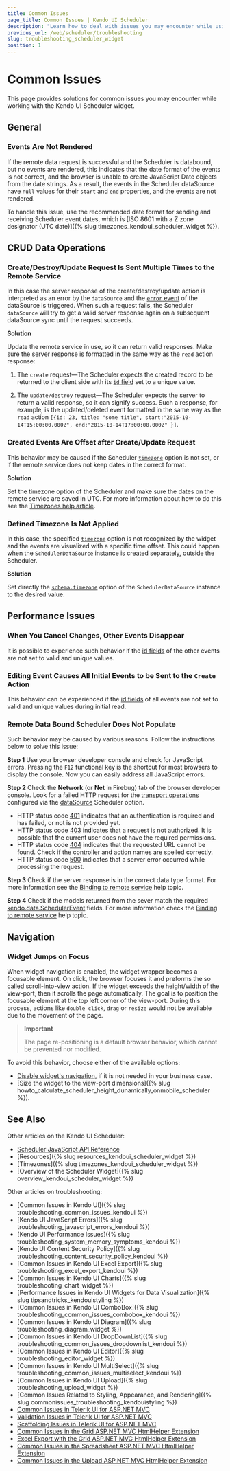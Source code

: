 ```yaml
---
title: Common Issues
page_title: Common Issues | Kendo UI Scheduler
description: "Learn how to deal with issues you may encounter while using the Kendo UI Scheduler widget."
previous_url: /web/scheduler/troubleshooting
slug: troubleshooting_scheduler_widget
position: 1
---
```


# Common Issues

This page provides solutions for common issues you may encounter while working with the Kendo UI Scheduler widget.

## General

### Events Are Not Rendered

If the remote data request is successful and the Scheduler is databound, but no events are rendered, this indicates that the date format of the events is not correct, and the browser is unable to create JavaScript Date objects from the date strings. As a result, the events in the Scheduler dataSource have `null` values for their `start` and `end` properties, and the events are not rendered.

To handle this issue, use the recommended date format for sending and receiving Scheduler event dates, which is [ISO 8601 with a Z zone designator (UTC date)]({% slug timezones_kendoui_scheduler_widget %}).

## CRUD Data Operations

### Create/Destroy/Update Request Is Sent Multiple Times to the Remote Service

In this case the server response of the create/destroy/update action is interpreted as an error by the `dataSource` and the [`error` event](/api/framework/datasource#events-error) of the dataSource is triggered. When such a request fails, the Scheduler `dataSource` will try to get a valid server response again on a subsequent dataSource sync until the request succeeds.

**Solution**

Update the remote service in use, so it can return valid responses. Make sure the server response is formatted in the same way as the `read` action response:

1. The `create` request&mdash;The Scheduler expects the created record to be returned to the client side with its [`id` field](/api/javascript/data/schedulerevent#fields-id) set to a unique value.

2. The `update/destroy` request&mdash;The Scheduler expects the server to return a valid response, so it can signify success. Such a response, for example, is the updated/deleted event formatted in the same way as the `read` action `[{id: 23, title: "some title", start:"2015-10-14T15:00:00.000Z", end:"2015-10-14T17:00:00.000Z" }]`.

### Created Events Are Offset after Create/Update Request

This behavior may be caused if the Scheduler [`timezone`](/api/javascript/ui/scheduler#configuration-timezone) option is not set, or if the remote service does not keep dates in the correct format.

**Solution**

Set the timezone option of the Scheduler and make sure the dates on the remote service are saved in UTC. For more information about how to do this see the [Timezones help article](/web/scheduler/timezones).

### Defined Timezone Is Not Applied

In this case, the specified [`timezone`](/api/javascript/ui/scheduler#configuration-timezone) option is not recognized by the widget and the events are visualized with a specific time offset. This could happen when the `SchedulerDataSource` instance is created separately, outside the Scheduler.

**Solution**

Set directly the [`schema.timezone`](/api/javascript/data/schedulerdatasource#configuration-schema.timezone) option of the `SchedulerDataSource` instance to the desired value.

## Performance Issues

### When You Cancel Changes, Other Events Disappear

It is possible to experience such behavior if the [id fields](/api/javascript/data/schedulerevent#fields-id) of the other events are not set to valid and unique values.

### Editing Event Causes All Initial Events to be Sent to the <code>Create</code> Action

This behavior can be experienced if the [id fields](/api/javascript/data/schedulerevent#fields-id) of all events are not set to valid and unique values during initial read.

### Remote Data Bound Scheduler Does Not Populate

Such behavior may be caused by various reasons. Follow the instructions below to solve this issue:

**Step 1** Use your browser developer console and check for JavaScript errors. Pressing the `F12` functional key is the shortcut for most browsers to display the console. Now you can easily address all JavaScript errors.

**Step 2** Check the **Network** (or **Net** in Firebug) tab of the browser developer console. Look for a failed HTTP request for the [transport operations](/api/javascript/data/datasource#configuration-transport) configured via the [dataSource](/api/javascript/ui/scheduler#configuration-dataSource) Scheduler option.

* HTTP status code [401](http://en.wikipedia.org/wiki/List_of_HTTP_status_codes#401) indicates that an authentication is required and has failed, or not is not provided yet.
* HTTP status code [403](http://en.wikipedia.org/wiki/List_of_HTTP_status_codes#403) indicates that a request is not authorized. It is possible that the current user does not have the required permissions.
* HTTP status code [404](http://en.wikipedia.org/wiki/List_of_HTTP_status_codes#404) indicates that the requested URL cannot be found. Check if the controller and action names are spelled correctly.
* HTTP status code [500](http://en.wikipedia.org/wiki/List_of_HTTP_status_codes#500) indicates that a server error occurred while processing the request.

**Step 3** Check if the server response is in the correct data type format. For more information see the [Binding to remote service](/web/scheduler/overview#binding-to-remote-service) help topic.

**Step 4** Check if the models returned from the sever match the required [kendo.data.SchedulerEvent](/api/javascript/data/schedulerevent) fields. For more information check the [Binding to remote service](/web/scheduler/overview#binding-to-remote-service) help topic.

## Navigation

### Widget Jumps on Focus

When widget navigation is enabled, the widget wrapper becomes a focusable element. On click, the browser focuses it and preforms the so called scroll-into-view action. If the widget exceeds the height/width of the view-port, then it scrolls the page automatically. The goal is to position the focusable element at the top left corner of the view-port. During this process, actions like `double click`, `drag` or `resize` would not be available due to the movement of the page.

> **Important**
>
> The page re-positioning is a default browser behavior, which cannot be prevented nor modified.

To avoid this behavior, choose either of the available options:
* [Disable widget's navigation](/api/javascript/ui/scheduler#configuration-selectable), if it is not needed in your business case.
* [Size the widget to the view-port dimensions]({% slug howto_calculate_scheduler_height_dunamically_onmobile_scheduler %}).

## See Also

Other articles on the Kendo UI Scheduler:

* [Scheduler JavaScript API Reference](/api/javascript/ui/scheduler)
* [Resources]({% slug resources_kendoui_scheduler_widget %})
* [Timezones]({% slug timezones_kendoui_scheduler_widget %})
* [Overview of the Scheduler Widget]({% slug overview_kendoui_scheduler_widget %})

Other articles on troubleshooting:

* [Common Issues in Kendo UI]({% slug troubleshooting_common_issues_kendoui %})
* [Kendo UI JavaScript Errors]({% slug troubleshooting_javascript_errors_kendoui %})
* [Kendo UI Performance Issues]({% slug troubleshooting_system_memory_symptoms_kendoui %})
* [Kendo UI Content Security Policy]({% slug troubleshooting_content_security_policy_kendoui %})
* [Common Issues in Kendo UI Excel Export]({% slug troubleshooting_excel_export_kendoui %})
* [Common Issues in Kendo UI Charts]({% slug troubleshooting_chart_widget %})
* [Performance Issues in Kendo UI Widgets for Data Visualization]({% slug tipsandtricks_kendouistyling %})
* [Common Issues in Kendo UI ComboBox]({% slug troubleshooting_common_issues_combobox_kendoui %})
* [Common Issues in Kendo UI Diagram]({% slug troubleshooting_diagram_widget %})
* [Common Issues in Kendo UI DropDownList]({% slug troubleshooting_common_issues_dropdownlist_kendoui %})
* [Common Issues in Kendo UI Editor]({% slug troubleshooting_editor_widget %})
* [Common Issues in Kendo UI MultiSelect]({% slug troubleshooting_common_issues_multiselect_kendoui %})
* [Common Issues in Kendo UI Upload]({% slug troubleshooting_upload_widget %})
* [Common Issues Related to Styling, Appearance, and Rendering]({% slug commonissues_troubleshooting_kendouistyling %})
* [Common Issues in Telerik UI for ASP.NET MVC](http://docs.telerik.com/aspnet-mvc/troubleshoot/troubleshooting)
* [Validation Issues in Telerik UI for ASP.NET MVC](http://docs.telerik.com/aspnet-mvc/troubleshoot/troubleshooting-validation)
* [Scaffolding Issues in Telerik UI for ASP.NET MVC](http://docs.telerik.com/aspnet-mvc/troubleshoot/troubleshooting-scaffolding)
* [Common Issues in the Grid ASP.NET MVC HtmlHelper Extension](http://docs.telerik.com/aspnet-mvc/helpers/grid/troubleshoot/troubleshooting)
* [Excel Export with the Grid ASP.NET MVC HtmlHelper Extension](http://docs.telerik.com/aspnet-mvc/helpers/grid/troubleshoot/excel-export-issues)
* [Common Issues in the Spreadsheet ASP.NET MVC HtmlHelper Extension](http://docs.telerik.com/aspnet-mvc/helpers/spreadsheet/troubleshoot/troubleshooting)
* [Common Issues in the Upload ASP.NET MVC HtmlHelper Extension](http://docs.telerik.com/aspnet-mvc/helpers/upload/troubleshoot/troubleshooting)
